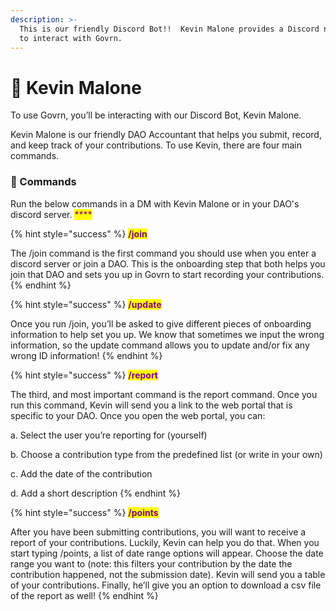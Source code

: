 ```yaml
---
description: >-
  This is our friendly Discord Bot!!  Kevin Malone provides a Discord native way
  to interact with Govrn.
---
```


# 🤖 Kevin Malone

To use Govrn, you’ll be interacting with our Discord Bot, Kevin Malone.

Kevin Malone is our friendly DAO Accountant that helps you submit, record, and keep track of your contributions. To use Kevin, there are four main commands.

### 💬 Commands

Run the below commands in a DM with Kevin Malone or in your DAO's discord server. <mark style="color:purple;">****</mark>&#x20;

{% hint style="success" %}
<mark style="color:purple;">**/join**</mark>

The /join command is the first command you should use when you enter a discord server or join a DAO.  This is the onboarding step that both helps you join that DAO and sets you up in Govrn to start recording your contributions.
{% endhint %}

{% hint style="success" %}
<mark style="color:purple;">**/update**</mark>

Once you run /join, you’ll be asked to give different pieces of onboarding information to help set you up.  We know that sometimes we input the wrong information, so the update command allows you to update and/or fix any wrong ID information!
{% endhint %}

{% hint style="success" %}
<mark style="color:purple;">**/report**</mark>

The third, and most important command is the report command. Once you run this command, Kevin will send you a link to the web portal that is specific to your DAO. Once you open the web portal, you can:&#x20;

&#x20;        a. Select the user you’re reporting for (yourself)&#x20;

&#x20;        b. Choose a contribution type from the predefined list (or write in your own)

&#x20;        c. Add the date of the contribution

&#x20;        d. Add a short description
{% endhint %}

{% hint style="success" %}
<mark style="color:purple;">**/points**</mark>

After you have been submitting contributions, you will want to receive a report of your contributions. Luckily, Kevin can help you do that. When you start typing /points, a list of date range options will appear. Choose the date range you want to (note: this filters your contribution by the date the contribution happened, not the submission date). Kevin will send you a table of your contributions. Finally, he’ll give you an option to download a csv file of the report as well!
{% endhint %}
